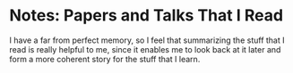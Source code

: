 # Notes: Papers and Talks That I Read

I have a far from perfect memory, so I feel that summarizing the stuff that I read is really helpful to me, since it enables me to look back at it later and form a more coherent story for the stuff that I learn. 

